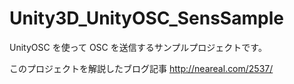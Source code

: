 # Unity3D_UnityOSC_SensSample

UnityOSC を使って OSC を送信するサンプルプロジェクトです。

このプロジェクトを解説したブログ記事
http://neareal.com/2537/
